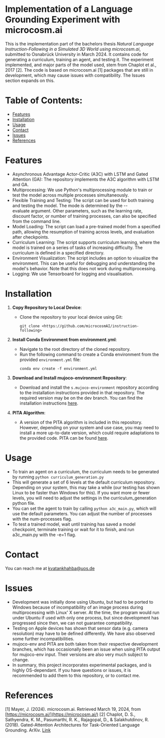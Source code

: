# Implementation of a Language Grounding Experiment with microcosm.ai
This is the implementation part of the bachelors thesis *Natural Language Instruction-Following in a Simulated 3D World using microcosm.ai*, submitted to Osnabrück University in March 2024.
It contains code for generating a curriculum, training an agent, and testing it.
The experiment implemented, and major parts of the model used, stem from Chaplot et al., 2017 [2].
The code is based on microcosm.ai [1] packages that are still in development, which may cause issues with compatibility.
The Issues section expands on this.

# Table of Contents:
- [Features](#features)
- [Installation](#installation)
- [Usage](#usage)
- [Contact](#contact)
- [Issues](#issues)
- [References](#references)


# Features
- Asynchronous Advantage Actor-Critic (A3C) with LSTM and Gated Attention (GA): The repository implements the A3C algorithm with LSTM and GA.
- Multiprocessing: We use Python's multiprocessing module to train or test the model across multiple processes simultaneously. 
- Flexible Training and Testing: The script can be used for both training and testing the model. The mode is determined by the --evaluate argument. Other parameters, such as the learning rate, discount factor, or number of training processes, can also be specified from the command line.
- Model Loading: The script can load a pre-trained model from a specified path, allowing the resumption of training across levels, and evaluation after checkpoints.
- Curriculum Learning: The script supports curriculum learning, where the model is trained on a series of tasks of increasing difficulty. The curriculum is defined in a specified directory.
- Environment Visualization: The script includes an option to visualize the environment. This can be useful for debugging and understanding the model's behavior. Note that this does not work during multiprocessing.
- Logging: We use Tensorboard for logging and visualisation.

# Installation
1. **Copy Repository to Local Device**:
   - Clone the repository to your local device using Git:
     ```
     git clone <https://github.com/microcosmAI/instruction-following>
     ```

2. **Install Conda Environment from environment.yml**:
   - Navigate to the root directory of the cloned repository.
   - Run the following command to create a Conda environment from the provided `environment.yml` file:
     ```
     conda env create -f environment.yml
     ```
   
3. **Download and Install mujoco-environment Repository**:
   - Download and install the `s.mujoco-environment` repository according to the installation instructions provided in that repository. The required version may be on the dev branch. You can find the installation instructions [here](https://github.com/microcosmAI/s.mujoco_environment).

4. **PITA Algorithm**:
   - A version of the PITA algorithm is included in this repository. However, depending on your system and use case, you may need to install a more up-to-date version, which could require adaptations to the provided code. PITA can be found [here](https://github.com/microcosmAI/pita).


# Usage
- To train an agent on a curriculum, the curriculum needs to be generated by running ```python curriculum_generation.py```
- This will generate a set of 6 levels at the default curriculum repository. Depending on your system, this may take a while (our testing has shown Linux to be faster than Windows for this). If you want more or fewer levels, you will need to adjust the settings in the curriculum_generation python file.
- You can set the agent to train by calling ```python a3c_main.py```, which will use the default parameters. You can adjust the number of processes with the num-processes flag.
- To test a trained model, wait until training has saved a model checkpoint, terminate training or wait for it to finish, and run a3c_main.py with the -e=1 flag.

# Contact
You can reach me at kvatankhahba@uos.de

# Issues
- Development was initially done using Ubuntu, but had to be ported to Windows because of incompatibility of an image process during multiprocessing with Linux' X server. At the time, the program would run under Ubuntu if used with only one process, but since development has progressed since then, we can not guarantee compatibility.
- Testing on Apple devices has shown that sensor data (e.g. camera resolution) may have to be defined differently. We have also observed some further incompatibilities.
- mujoco-env and PITA are both taken from their respective development branches, which has occasionally been an issue when using PITA output for mujoco-env input. Their versions are also very much subject to change.
- In summary, this project incorporates experimental packages, and is highly OS-dependant. If you have questions or issues, it is recommended to add them to this repository, or to contact me.

# References
[1] Mayer, J. (2024). microcosm.ai. Retrieved March 19, 2024, from [https://microcosm.ai/](https://microcosm.ai/)
[2] Chaplot, D. S., Sathyendra, K. M., Pasumarthi, R. K., Rajagopal, D., & Salakhutdinov, R. (2018). Gated-Attention Architectures for Task-Oriented Language Grounding. ArXiv. [Link](https://arxiv.org/abs/1706.07230)

